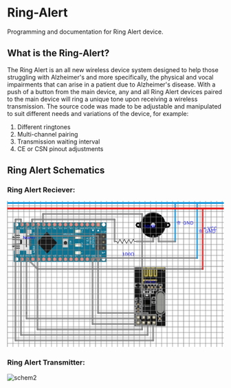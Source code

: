 # Ring-Alert
Programming and documentation for Ring Alert device.

## What is the Ring-Alert?
The Ring Alert is an all new wireless device system designed to help those struggling with Alzheimer's and more specifically,
the physical and vocal impairments that can arise in a patient due to Alzheimer's disease. With a push of a button from the main
device, any and all Ring Alert devices paired to the main device will ring a unique tone upon receiving a wireless transmission.
The source code was made to be adjustable and manipulated to suit different needs and variations of the device, for example:

1. Different ringtones
2. Multi-channel pairing
3. Transmission waiting interval
4. CE or CSN pinout adjustments

## Ring Alert Schematics
### Ring Alert Reciever:
![schem1](./Designs/schematic1.PNG)
### Ring Alert Transmitter:
![schem2](./Design/schematic3.PNG)
